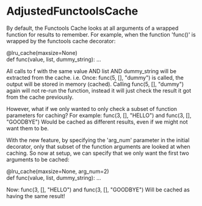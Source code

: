 ﻿# AdjustedFunctoolsCache

By default, the Functools Cache looks at all arguments of a wrapped function for results to remember. For example, when the function 'func()' is wrapped by the functools cache decorator:

@lru_cache(maxsize=None)  
def func(value, list, dummy_string):
  ...
  
All calls to f with the same value AND list AND dummy_string will be extracted from the cache. i.e. Once:
  func(5, [], "dummy")
is called, the output will be stored in memory (cached). Calling 
  func(5, [], "dummy")
again will not re-run the function, instead it will just check the result it got from the cache previously.


However, what if we only wanted to only check a subset of function parameters for caching? For example:
  func(3, [], "HELLO")
and
  func(3, [], "GOODBYE")
Would be cached as different results, even if we might not want them to be. 

With the new feature, by specifying the 'arg_num' parameter in the initial decorator, only that subset of the function arguments are looked at when caching. So now at setup, we can specify that we only want the first two arguments to be cached:

@lru_cache(maxsize=None, arg_num=2)  
def func(value, list, dummy_string):
  ...

Now:
  func(3, [], "HELLO")
and
  func(3, [], "GOODBYE")
Will be cached as having the same result!
